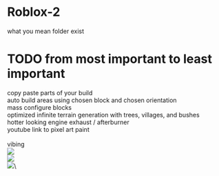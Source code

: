 # Roblox-2
what you mean folder exist
# TODO from most important to least important
copy paste parts of your build\
auto build areas using chosen block and chosen orientation\
mass configure blocks\
optimized infinite terrain generation with trees, villages, and bushes\
hotter looking engine exhaust / afterburner\
youtube link to pixel art paint\
\
vibing\
![](https://i.gyazo.com/9338e9fb6a4085972c838adac376b49e.gif)\
![](https://i.gyazo.com/ce899109f072653ae49400723c48e94a.gif)\
![](https://i.gyazo.com/9e4e7fe00a35bfd368ffae1351e8a9c7.gif)\

